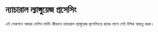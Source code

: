 # ন্যাচারাল ল্যাঙ্গুয়েজ প্রসেসিং

এই সেকশনে আমরা মেশিন লার্নিং কীভাবে ন্যাচারাল ল্যাঙ্গুয়েজ প্রসেসিংয়ে কাজে লাগে সেই টপিক আয়ত্ত্ব করব।